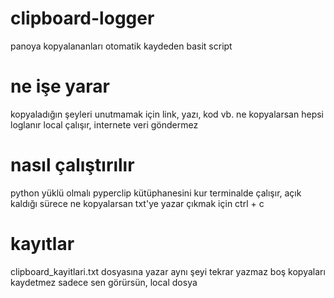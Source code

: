 # clipboard-logger
panoya kopyalananları otomatik kaydeden basit script

# ne işe yarar
kopyaladığın şeyleri unutmamak için
link, yazı, kod vb. ne kopyalarsan hepsi loglanır
local çalışır, internete veri göndermez

# nasıl çalıştırılır
python yüklü olmalı
pyperclip kütüphanesini kur
terminalde çalışır, açık kaldığı sürece ne kopyalarsan txt'ye yazar
çıkmak için ctrl + c

# kayıtlar
clipboard_kayitlari.txt dosyasına yazar
aynı şeyi tekrar yazmaz
boş kopyaları kaydetmez
sadece sen görürsün, local dosya
